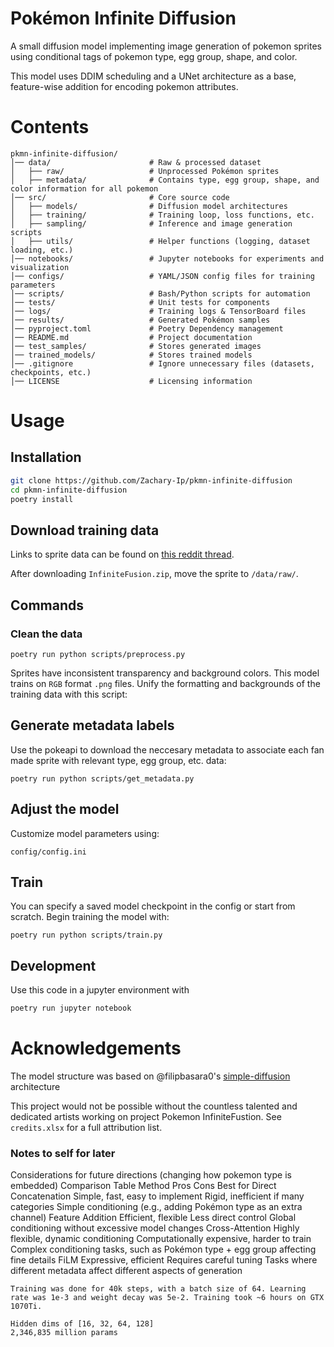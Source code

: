 # Pokémon Infinite Diffusion

A small diffusion model implementing image generation of pokemon sprites using conditional tags of pokemon type, egg group, shape, and color. 

This model uses DDIM scheduling and a UNet architecture as a base, feature-wise addition for encoding pokemon attributes.

# Contents

```
pkmn-infinite-diffusion/
│── data/                      # Raw & processed dataset
│   ├── raw/                   # Unprocessed Pokémon sprites
│   ├── metadata/              # Contains type, egg group, shape, and color information for all pokemon
│── src/                       # Core source code
│   ├── models/                # Diffusion model architectures
│   ├── training/              # Training loop, loss functions, etc.
│   ├── sampling/              # Inference and image generation scripts
│   ├── utils/                 # Helper functions (logging, dataset loading, etc.)
│── notebooks/                 # Jupyter notebooks for experiments and visualization
│── configs/                   # YAML/JSON config files for training parameters
│── scripts/                   # Bash/Python scripts for automation
│── tests/                     # Unit tests for components
│── logs/                      # Training logs & TensorBoard files
│── results/                   # Generated Pokémon samples
│── pyproject.toml             # Poetry Dependency management
│── README.md                  # Project documentation
│── test_samples/              # Stores generated images
│── trained_models/            # Stores trained models
│── .gitignore                 # Ignore unnecessary files (datasets, checkpoints, etc.)
│── LICENSE                    # Licensing information
```

# Usage

## Installation

```bash
git clone https://github.com/Zachary-Ip/pkmn-infinite-diffusion
cd pkmn-infinite-diffusion
poetry install
```

## Download training data
Links to sprite data can be found on [this reddit thread](https://www.reddit.com/r/PokemonInfiniteFusion/comments/wydpah/game_download_and_other_important_links/).

After downloading `InfiniteFusion.zip`, move the sprite to `/data/raw/`.

## Commands

### Clean the data

`poetry run python scripts/preprocess.py`

Sprites have inconsistent transparency and background colors. This model trains on `RGB` format `.png` files. Unify the formatting and backgrounds of the training data with this script:



## Generate metadata labels

Use the pokeapi to download the neccesary metadata to associate each fan made sprite with relevant type, egg group, etc. data:

`poetry run python scripts/get_metadata.py`

## Adjust the model

Customize model parameters using:

`config/config.ini`

## Train

You can specify a saved model checkpoint in the config or start from scratch. Begin training the model with:

`poetry run python scripts/train.py`


## Development

Use this code in a jupyter environment with 

```bash
poetry run jupyter notebook
```

# Acknowledgements

The model structure was based on @filipbasara0's [simple-diffusion](https://github.com/filipbasara0/simple-diffusion) architecture

This project would not be possible without the countless talented and dedicated artists working on project Pokemon InfiniteFustion. See `credits.xlsx` for a full attribution list. 


### Notes to self for later

Considerations for future directions (changing how pokemon type is embedded)
Comparison Table
Method	Pros	Cons	Best for
Direct Concatenation	Simple, fast, easy to implement	Rigid, inefficient if many categories	Simple conditioning (e.g., adding Pokémon type as an extra channel)
Feature Addition	Efficient, flexible	Less direct control	Global conditioning without excessive model changes
Cross-Attention	Highly flexible, dynamic conditioning	Computationally expensive, harder to train	Complex conditioning tasks, such as Pokémon type + egg group affecting fine details
FiLM	Expressive, efficient	Requires careful tuning	Tasks where different metadata affect different aspects of generation

```
Training was done for 40k steps, with a batch size of 64. Learning rate was 1e-3 and weight decay was 5e-2. Training took ~6 hours on GTX 1070Ti.

Hidden dims of [16, 32, 64, 128]
2,346,835 million params
```
